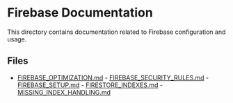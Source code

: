 # Firebase Documentation

This directory contains documentation related to Firebase configuration and usage.

## Files

- [FIREBASE_OPTIMIZATION.md](./FIREBASE_OPTIMIZATION.md) - [FIREBASE_SECURITY_RULES.md](./FIREBASE_SECURITY_RULES.md) - [FIREBASE_SETUP.md](./FIREBASE_SETUP.md) - [FIRESTORE_INDEXES.md](./FIRESTORE_INDEXES.md) - [MISSING_INDEX_HANDLING.md](./MISSING_INDEX_HANDLING.md)
